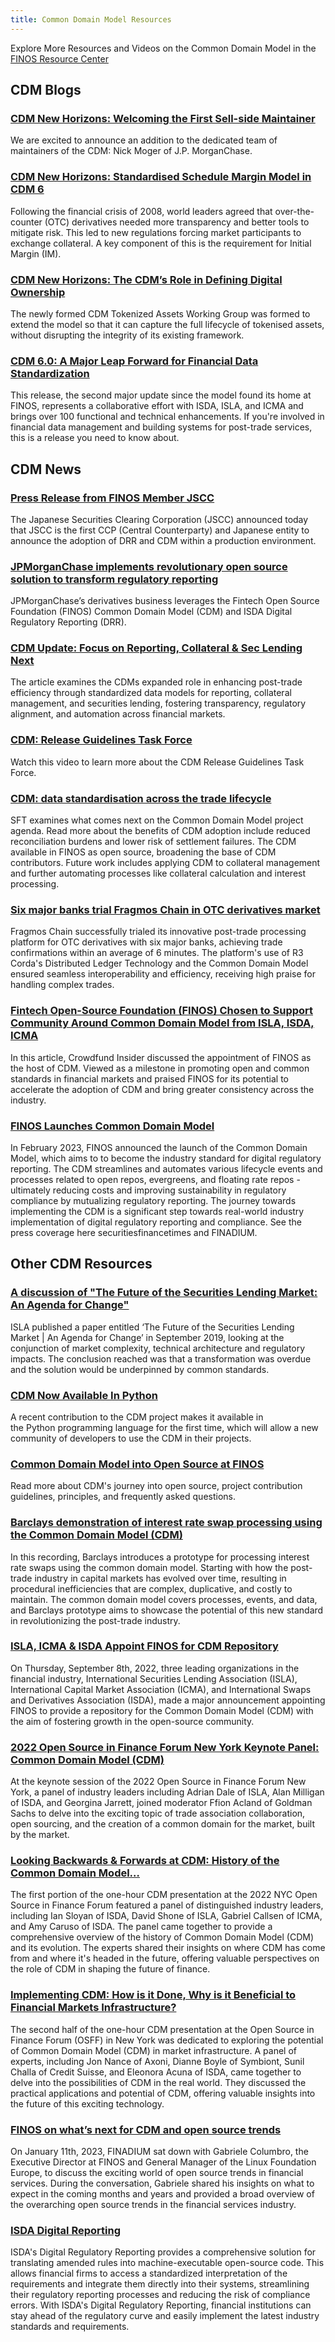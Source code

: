 ```yaml
---
title: Common Domain Model Resources 
---
```


Explore More Resources and Videos on the Common Domain Model in the [FINOS Resource Center](https://www.finos.org/common-domain-model)

## CDM Blogs

### [CDM New Horizons: Welcoming the First Sell-side Maintainer](https://www.finos.org/blog/cdm-new-horizons-welcoming-the-first-sell-side-maintainer?hsLang=en-us)

We are excited to announce an addition to the dedicated team of maintainers of the CDM: Nick Moger of J.P. MorganChase.

### [CDM New Horizons: Standardised Schedule Margin Model in CDM 6](https://www.finos.org/blog/cdm-new-horizons-standardised-schedule-margin-model-in-cdm-6?hsLang=en-us)

Following the financial crisis of 2008, world leaders agreed that over-the-counter (OTC) derivatives needed more transparency and better tools to mitigate risk. This led to new regulations forcing market participants to exchange collateral. A key component of this is the requirement for Initial Margin (IM).

### [CDM New Horizons: The CDM’s Role in Defining Digital Ownership](https://www.finos.org/blog/cdm-new-horizons-the-cdms-role-in-defining-digital-ownership?hsLang=en-us)

The newly formed CDM Tokenized Assets Working Group was formed to extend the model so that it can capture the full lifecycle of tokenised assets, without disrupting the integrity of its existing framework.

### [CDM 6.0: A Major Leap Forward for Financial Data Standardization](https://www.finos.org/blog/cdm-6.0-a-major-leap-forward-for-financial-data-standardization?hsLang=en-us)

This release, the second major update since the model found its home at FINOS, represents a collaborative effort with ISDA, ISLA, and ICMA and brings over 100 functional and technical enhancements. If you're involved in financial data management and building systems for post-trade services, this is a release you need to know about.

## CDM News

###  [Press Release from FINOS Member JSCC](https://www.finos.org/press/from-finos-member-jscc-global-standardization-of-regulatory-reporting-leveraging-drr-cdm?hsLang=en-us)

The Japanese Securities Clearing Corporation (JSCC) announced today that JSCC is the first CCP (Central Counterparty) and Japanese entity to announce the adoption of DRR and CDM within a production environment. 

###  [JPMorganChase implements revolutionary open source solution to transform regulatory reporting](https://www.jpmorgan.com/technology/technology-blog/jpmc-launches-finos-open-source-solution)

JPMorganChase’s derivatives business leverages the Fintech Open Source Foundation (FINOS) Common Domain Model (CDM) and ISDA Digital Regulatory Reporting (DRR).

### [CDM Update: Focus on Reporting, Collateral & Sec Lending Next](https://derivsource.com/2024/08/28/common-domain-model-providing-a-standardised-data-representation-of-trade-events-isda-cdm/?utm_campaign=DerivSource%20SOCIALS&utm_content=305908647&utm_medium=social&utm_source=linkedin&hss_channel=lcp-1903852)

The article examines the CDMs expanded role in enhancing post-trade efficiency through standardized data models for reporting, collateral management, and securities lending, fostering transparency, regulatory alignment, and automation across financial markets.

### [CDM: Release Guidelines Task Force](https://resources.finos.org/category/projects-sigs/common-domain-model-cdm/?projects-sigs=common-domain-model-cdm&c=cG9zdDo5OTE3MDQ%3D)

Watch this video to learn more about the CDM Release Guidelines Task Force. 

### [CDM: data standardisation across the trade lifecycle](https://www.securitiesfinancetimes.com/sltimes/SFT_issue_324.pdf)

SFT examines what comes next on the Common Domain Model project agenda. Read more about the benefits of CDM adoption include reduced reconciliation burdens and lower risk of settlement failures. The CDM available in FINOS as open source, broadening the base of CDM contributors. Future work includes applying CDM to collateral management and further automating processes like collateral calculation and interest processing.

### [Six major banks trial Fragmos Chain in OTC derivatives market](https://www.finextra.com/pressarticle/100503/six-major-banks-trial-fragmos-chain-in-otc-derivatives-market)

Fragmos Chain successfully trialed its innovative post-trade processing platform for OTC derivatives with six major banks, achieving trade confirmations within an average of 6 minutes. The platform's use of R3 Corda's Distributed Ledger Technology and the Common Domain Model ensured seamless interoperability and efficiency, receiving high praise for handling complex trades. 

### [Fintech Open-Source Foundation (FINOS) Chosen to Support Community Around Common Domain Model from ISLA, ISDA, ICMA](https://www.crowdfundinsider.com/2022/09/195862-fintech-open-source-foundation-finos-chosen-to-support-community-around-common-domain-model-from-isla-isda-icma/)

In this article, Crowdfund Insider discussed the appointment of FINOS as the host of CDM. Viewed as a milestone in promoting open and common standards in financial markets and praised FINOS for its potential to accelerate the adoption of CDM and bring greater consistency across the industry.

### [FINOS Launches Common Domain Model](https://www.accesswire.com/viewarticle.aspx?id=739516)

In February 2023, FINOS announced the launch of the Common Domain Model, which aims to to become the industry standard for digital regulatory reporting. The CDM streamlines and automates various lifecycle events and processes related to open repos, evergreens, and floating rate repos - ultimately reducing costs and improving sustainability in regulatory compliance by mutualizing regulatory reporting. The journey towards implementing the CDM is a significant step towards real-world industry implementation of digital regulatory reporting and compliance. See the press coverage here securitiesfinancetimes and FINADIUM.


## Other CDM Resources

### [A discussion of "The Future of the Securities Lending Market: An Agenda for Change"](https://www.finos.org/blog/the-future-of-securities-lending-market)

ISLA published a paper entitled ‘The Future of the Securities Lending Market | An Agenda for Change’ in September 2019, looking at the conjunction of market complexity, technical architecture and regulatory impacts. The conclusion reached was that a transformation was overdue and the solution would be underpinned by common standards.

### [CDM Now Available In Python](https://www.finos.org/blog/cdm-now-available-in-python)

A recent contribution to the CDM project makes it available in the Python programming language for the first time, which will allow a new community of developers to use the CDM in their projects.

### [Common Domain Model into Open Source at FINOS](https://www.finos.org/hubfs/Accepted%20FINOS%20Edits_%20Common%20Domain%20Model%20into%20Open%20Source%20at%20FINOS.docx.pdf)

Read more about CDM's journey into open source, project contribution guidelines, principles, and frequently asked questions.

### [Barclays demonstration of interest rate swap processing using the Common Domain Model (CDM)](https://www.youtube.com/watch?v=LTWn_AWC4F8)

In this recording, Barclays introduces a prototype for processing interest rate swaps using the common domain model. Starting with how the post-trade industry in capital markets has evolved over time, resulting in procedural inefficiencies that are complex, duplicative, and costly to maintain. The common domain model covers processes, events, and data, and Barclays prototype aims to showcase the potential of this new standard in revolutionizing the post-trade industry. 

### [ISLA, ICMA & ISDA Appoint FINOS for CDM Repository](https://www.islaemea.org/press-releases/isla-icma-isda-appoint-finos-for-cdm-repository/)

On Thursday, September 8th, 2022, three leading organizations in the financial industry, International Securities Lending Association (ISLA), International Capital Market Association (ICMA), and International Swaps and Derivatives Association (ISDA), made a major announcement appointing FINOS to provide a repository for the Common Domain Model (CDM) with the aim of fostering growth in the open-source community.

### [2022 Open Source in Finance Forum New York Keynote Panel: Common Domain Model (CDM)](https://resources.finos.org/content/keynote-panel-common-domain-model-cdm/?projects-sigs=common-domain-model-cdm)

At the keynote session of the 2022 Open Source in Finance Forum New York, a panel of industry leaders including Adrian Dale of ISLA, Alan Milligan of ISDA, and Georgina Jarrett, joined moderator Ffion Acland of Goldman Sachs to delve into the exciting topic of trade association collaboration, open sourcing, and the creation of a common domain for the market, built by the market. 

### [Looking Backwards & Forwards at CDM: History of the Common Domain Model…](https://resources.finos.org/content/looking-backwards-forwards-at-cdm-history-of-the-common-domain-model/?projects-sigs=common-domain-model-cdm)

The first portion of the one-hour CDM presentation at the 2022 NYC Open Source in Finance Forum featured a panel of distinguished industry leaders, including Ian Sloyan of ISDA, David Shone of ISLA, Gabriel Callsen of ICMA, and Amy Caruso of ISDA. The panel came together to provide a comprehensive overview of the history of Common Domain Model (CDM) and its evolution. The experts shared their insights on where CDM has come from and where it's headed in the future, offering valuable perspectives on the role of CDM in shaping the future of finance.

### [Implementing CDM: How is it Done, Why is it Beneficial to Financial Markets Infrastructure?](https://resources.finos.org/content/implementing-cdm-how-is-it-done-why-is-it-beneficial-to-financial-markets-infrastructure/?projects-sigs=common-domain-model-cdm)

The second half of the one-hour CDM presentation at the Open Source in Finance Forum (OSFF) in New York was dedicated to exploring the potential of Common Domain Model (CDM) in market infrastructure. A panel of experts, including Jon Nance of Axoni, Dianne Boyle of Symbiont, Sunil Challa of Credit Suisse, and Eleonora Acuna of ISDA, came together to delve into the possibilities of CDM in the real world. They discussed the practical applications and potential of CDM, offering valuable insights into the future of this exciting technology.

### [FINOS on what’s next for CDM and open source trends](https://finadium.com/sfm-interview-finos-on-whats-next-for-cdm-and-open-source-trends/)

On January 11th, 2023, FINADIUM sat down with Gabriele Columbro, the Executive Director at FINOS and General Manager of the Linux Foundation Europe, to discuss the exciting world of open source trends in financial services. During the conversation, Gabriele shared his insights on what to expect in the coming months and years and provided a broad overview of the overarching open source trends in the financial services industry.

### [ISDA Digital Reporting](https://resources.finos.org/content/isda-digital-reporting/?projects-sigs=common-domain-model-cdm) 

ISDA's Digital Regulatory Reporting provides a comprehensive solution for translating amended rules into machine-executable open-source code. This allows financial firms to access a standardized interpretation of the requirements and integrate them directly into their systems, streamlining their regulatory reporting processes and reducing the risk of compliance errors. With ISDA's Digital Regulatory Reporting, financial institutions can stay ahead of the regulatory curve and easily implement the latest industry standards and requirements.
